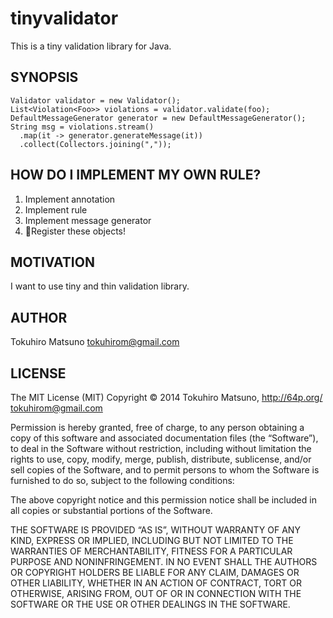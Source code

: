 # tinyvalidator

This is a tiny validation library for Java.

## SYNOPSIS

    Validator validator = new Validator();
    List<Violation<Foo>> violations = validator.validate(foo);
    DefaultMessageGenerator generator = new DefaultMessageGenerator();
    String msg = violations.stream()
      .map(it -> generator.generateMessage(it))
      .collect(Collectors.joining(","));

## HOW DO I IMPLEMENT MY OWN RULE?

 1. Implement annotation
 2. Implement rule
 3. Implement message generator
 4. Register these objects!

## MOTIVATION

I want to use tiny and thin validation library.

## AUTHOR

Tokuhiro Matsuno <tokuhirom@gmail.com>

## LICENSE

  The MIT License (MIT)
  Copyright © 2014 Tokuhiro Matsuno, http://64p.org/ <tokuhirom@gmail.com>

  Permission is hereby granted, free of charge, to any person obtaining a copy
  of this software and associated documentation files (the “Software”), to deal
  in the Software without restriction, including without limitation the rights
  to use, copy, modify, merge, publish, distribute, sublicense, and/or sell
  copies of the Software, and to permit persons to whom the Software is
  furnished to do so, subject to the following conditions:

  The above copyright notice and this permission notice shall be included in
  all copies or substantial portions of the Software.

  THE SOFTWARE IS PROVIDED “AS IS”, WITHOUT WARRANTY OF ANY KIND, EXPRESS OR
  IMPLIED, INCLUDING BUT NOT LIMITED TO THE WARRANTIES OF MERCHANTABILITY,
  FITNESS FOR A PARTICULAR PURPOSE AND NONINFRINGEMENT. IN NO EVENT SHALL THE
  AUTHORS OR COPYRIGHT HOLDERS BE LIABLE FOR ANY CLAIM, DAMAGES OR OTHER
  LIABILITY, WHETHER IN AN ACTION OF CONTRACT, TORT OR OTHERWISE, ARISING FROM,
  OUT OF OR IN CONNECTION WITH THE SOFTWARE OR THE USE OR OTHER DEALINGS IN
  THE SOFTWARE.
